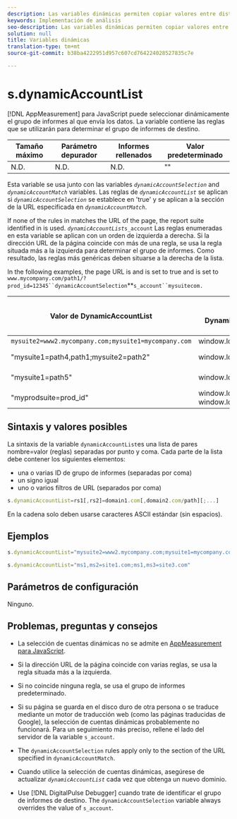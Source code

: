 ```yaml
---
description: Las variables dinámicas permiten copiar valores entre distintas variables sin necesidad de escribir varias veces los valores completos en las solicitudes de imagen del sitio.
keywords: Implementación de análisis
seo-description: Las variables dinámicas permiten copiar valores entre distintas variables sin necesidad de escribir varias veces los valores completos en las solicitudes de imagen del sitio.
solution: null
title: Variables dinámicas
translation-type: tm+mt
source-git-commit: b38ba4222951d957c607cd764224028527835c7e

---
```



# s.dynamicAccountList

[!DNL AppMeasurement] para JavaScript puede seleccionar dinámicamente el grupo de informes al que envía los datos. La variable contiene las reglas que se utilizarán para determinar el grupo de informes de destino.

| Tamaño máximo | Parámetro depurador | Informes rellenados | Valor predeterminado |
|---|---|---|---|
| N.D. | N.D. | N.D. | "" |

Esta variable se usa junto con las variables *`dynamicAccountSelection`* and *`dynamicAccountMatch`* variables. Las reglas de *`dynamicAccountList`* se aplican si *`dynamicAccountSelection`* se establece en 'true' y se aplican a la sección de la URL especificada en *`dynamicAccountMatch`*.

If none of the rules in  matches the URL of the page, the report suite identified in  is used. *`dynamicAccountList`*`s_account` Las reglas enumeradas en esta variable se aplican con un orden de izquierda a derecha. Si la dirección URL de la página coincide con más de una regla, se usa la regla situada más a la izquierda para determinar el grupo de informes. Como resultado, las reglas más genéricas deben situarse a la derecha de la lista.

In the following examples, the page URL is  and  is set to true and  is set to `www.mycompany.com/path1/?prod_id=12345``dynamicAccountSelection`**`s_account``mysuitecom.`

| Valor de DynamicAccountList | Valor de DynamicAccountMatch | Grupo de informes que recibirá los datos |
|---|---|---|
| `mysuite2=www2.mycompany.com;mysuite1=mycompany.com` | window.location.host | mysuite1 |
| "mysuite1=path4,path1;mysuite2=path2" | window.location.pathname | mysuite1, mysuite2 |
| "mysuite1=path5" | window.location.pathname | mysuitecom, mysuite1 |
| "myprodsuite=prod_id" | window.location.search?window.location.search:"?") | myprodsuite |

## Sintaxis y valores posibles

La sintaxis de la variable `dynamicAccountList`es una lista de pares nombre=valor (reglas) separadas por punto y coma. Cada parte de la lista debe contener los siguientes elementos:

* una o varias ID de grupo de informes (separadas por coma)
* un signo igual
* uno o varios filtros de URL (separados por coma)

```js
s.dynamicAccountList=rs1[,rs2]=domain1.com[,domain2.com/path][;...]
```

En la cadena solo deben usarse caracteres ASCII estándar (sin espacios).

## Ejemplos

```js
s.dynamicAccountList="mysuite2=www2.mycompany.com;mysuite1=mycompany.com"
```

```js
s.dynamicAccountList="ms1,ms2=site1.com;ms1,ms3=site3.com"
```

## Parámetros de configuración

Ninguno.

## Problemas, preguntas y consejos

* La selección de cuentas dinámicas no se admite en [AppMeasurement para JavaScript](https://docs.adobe.com/content/help/en/analytics/implementation/javascript-implementation/appmeasurement-js/appmeasure-mjs.html).

* Si la dirección URL de la página coincide con varias reglas, se usa la regla situada más a la izquierda.
* Si no coincide ninguna regla, se usa el grupo de informes predeterminado.
* Si su página se guarda en el disco duro de otra persona o se traduce mediante un motor de traducción web (como las páginas traducidas de Google), la selección de cuentas dinámicas probablemente no funcionará. Para un seguimiento más preciso, rellene el lado del servidor de la variable `s_account`.
* The `dynamicAccountSelection` rules apply only to the section of the URL specified in `dynamicAccountMatch`.

* Cuando utilice la selección de cuentas dinámicas, asegúrese de actualizar *`dynamicAccountList`* cada vez que obtenga un nuevo dominio.
* Use [!DNL DigitalPulse Debugger] cuando trate de identificar el grupo de informes de destino. The `dynamicAccountSelection` variable always overrides the value of `s_account`.
